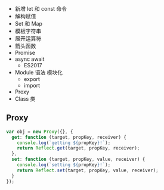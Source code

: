 * 新增 let 和 const 命令
* 解构赋值
* Set 和 Map
* 模板字符串
* 展开运算符
* 箭头函数
* Promise
* async await
  * ES2017
* Module 语法 模块化
  * export 
  * import
* Proxy
* Class 类

## Proxy

```js
var obj = new Proxy({}, {
  get: function (target, propKey, receiver) {
    console.log(`getting ${propKey}!`);
    return Reflect.get(target, propKey, receiver);
  },
  set: function (target, propKey, value, receiver) {
    console.log(`setting ${propKey}!`);
    return Reflect.set(target, propKey, value, receiver);
  }
});
```

